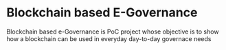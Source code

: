 # Blockchain based E-Governance
Blockchain based e-Governance is PoC project whose objective is to show how a blockchain can be used in everyday day-to-day governace needs 
